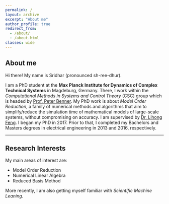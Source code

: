 ```yaml
---
permalink: /
layout: archive
excerpt: "About me"
author_profile: true
redirect_from: 
  - /about/
  - /about.html
classes: wide
---
```


## About me

Hi there! My name is Sridhar (pronounced sh-ree-dhur).

I am a PhD student at the **Max Planck Institute for Dynamics of Complex Technical Systems** in Magdeburg, Germany. There, I work within the _Computational Methods in Systems and Control Theory_ (CSC) group which is headed by [Prof. Peter Benner](https://www.mpi-magdeburg.mpg.de/person/26532/16319). My PhD work is about _Model Order Reduction_, a family of numerical methods and algorithms that aim to simplify/reduce the simulation time of mathematical models of large-scale systems, without compromising on accuracy. I am supervised by [Dr. Lihong Feng](https://www.mpi-magdeburg.mpg.de/person/26568/2316). 
I began my PhD in 2017. Prior to that, I completed my Bachelors and Masters degrees in electrical engineering in 2013 and 2016, respectively.

---

## Research Interests

My main areas of interest are:

- Model Order Reduction
- Numerical Linear Algebra
- Reduced Basis Method

More recently, I am also getting myself familiar with _Scientific Machine Leaning_.